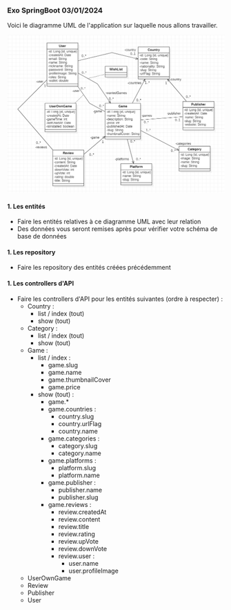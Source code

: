 
### Exo SpringBoot 03/01/2024


Voici le diagramme UML de l'application sur laquelle nous allons travailler.


![img.png](img.png)


#### 1. Les entités


- Faire les entités relatives à ce diagramme UML avec leur relation
- Des données vous seront remises après pour vérifier votre schéma de base de données


#### 1. Les repository


- Faire les repository des entités créées précédemment


#### 1. Les controllers d'API


- Faire les controllers d'API pour les entités suivantes (ordre à respecter) :
  - Country :
    - list / index (tout)
    - show (tout)
  - Category  :
    - list / index (tout)
    - show (tout)
  - Game :
    - list / index :
      - game.slug
      - game.name
      - game.thumbnailCover
      - game.price
    - show (tout) :
      - game.*
      - game.countries :
        - country.slug
        - country.urlFlag
        - country.name
      - game.categories :
        - category.slug
        - category.name
      - game.platforms :
        - platform.slug
        - platform.name
      - game.publisher :
        - publisher.name
        - publisher.slug
      - game.reviews :
        - review.createdAt
        - review.content
        - review.title
        - review.rating
        - review.upVote
        - review.downVote
        - review.user :
          - user.name
          - user.profileImage
  - UserOwnGame
  - Review
  - Publisher
  - User






 